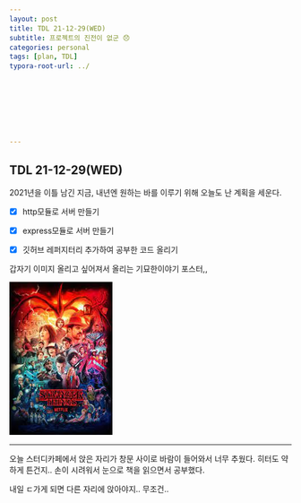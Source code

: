 ```yaml
---
layout: post
title: TDL 21-12-29(WED)
subtitle: 프로젝트의 진전이 없군 😞
categories: personal
tags: [plan, TDL]
typora-root-url: ../







---
```




## TDL 21-12-29(WED) 



2021년을 이틀 남긴 지금, 내년엔 원하는 바를 이루기 위해 오늘도 난 계획을 세운다.



- [x] http모듈로 서버 만들기
- [x] express모듈로 서버 만들기
- [x] 깃허브 레퍼지터리 추가하여 공부한 코드 올리기



갑자기 이미지 올리고 싶어져서 올리는 기묘한이야기 포스터,,

![img](/assets/images/etc/stranger_things.jpg)

___

오늘 스터디카페에서 앉은 자리가 창문 사이로 바람이 들어와서 너무 추웠다. 히터도 약하게 튼건지.. 손이 시려워서 눈으로 책을 읽으면서 공부했다.

내일 ㄷ가게 되면 다른 자리에 앉아야지.. 무조건..